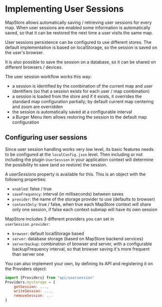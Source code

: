 # Implementing User Sessions

MapStore allows automatically saving / retrieving user sessions for every map.
When user sessions are enabled some information is automatically saved, so that it can be restored the next time
a user visits the same map.

User sessions persistence can be configured to use different stores. The default implementation is based on localStorage,
so the session is saved on the user's browser.

It is also possible to save the session on a database, so it can be shared on different browsers / devices.

The user session workflow works this way:

* a session is identified by the combination of the current map and user identifiers (so that a session exists for each user / map combination)
* a session is loaded from the store and if it exists, it overrides the standard map configuration partially; by default current map centering and zoom are overridden
* the session is automatically saved at a configurable interval
* a Burger Menu item allows restoring the session to the default map configuration

## Configuring user sessions

Since user session handling works very low level, its basic features needs to be configured at the `localConfig.json` level.
Then including or not including the plugin `UserSession` in your application context will determine the possibility to save (and so restore) the session.

A *userSessions* property is available for this. This is an object with the following properties:

* `enabled`: false / true
* `saveFrequency`: interval (in milliseconds) between saves
* `provider`: the name of the storage provider to use (defaults to browser)
* `contextOnly`: true / false, when true each MapStore context will share only one session, if false each context submap will have its own session

MapStore includes 3 different providers you can set in `userSession.provider`:

* `browser`: default localStorage based
* `server`: database storage (based on MapStore backend services)
* `serverbackup`: combination of browser and server, with a configurable backupFrequency interval, so that browser saving it's more frequent than server one

You can also implement your own, by defining its API and registering it on the Providers object:

```javascript
import {Providers} from "api/usersession"
Providers.mystorage = {
    getSession: ...,
    writeSession: ...,
    removeSession: ...
}
```

